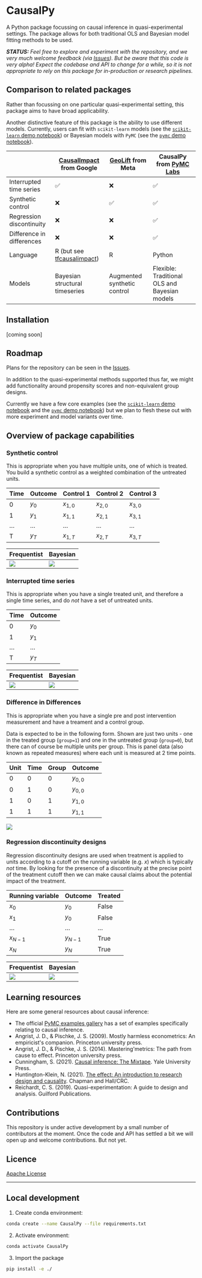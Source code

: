 # CausalPy

A Python package focussing on causal inference in quasi-experimental settings. The package allows for both traditional OLS and Bayesian model fitting methods to be used.

_**STATUS:** Feel free to explore and experiment with the repository, and we very much welcome feedback (via [Issues](https://github.com/pymc-labs/CausalPy/issues)). But be aware that this code is very alpha! Expect the codebase and API to change for a while, so it is not appropriate to rely on this package for in-production or research pipelines._ 

## Comparison to related packages

Rather than focussing on one particular quasi-experimental setting, this package aims to have broad applicability.

Another distinctive feature of this package is the ability to use different models. Currently, users can fit with `scikit-learn` models (see the [`scikit-learn` demo notebook](notebooks/skl_demos.ipynb)) or Bayesian models with `PyMC` (see the [`pymc` demo notebook](notebooks/pymc_demos.ipynb)).

|                           | [CausalImpact](https://google.github.io/CausalImpact/) from Google | [GeoLift](https://github.com/facebookincubator/GeoLift/) from Meta | CausalPy from [PyMC Labs](https://www.pymc-labs.io) |
|---------------------------|--------------------------------|---------|----------------------------------------|
| Interrupted time series   | ✅                              | ❌       | ✅                                      |
| Synthetic control         | ❌                              | ✅       | ✅                                      |
| Regression discontinuity  | ❌                              | ❌       | ✅                                      |
| Difference in differences | ❌                              | ❌       | ✅                                      |
| Language                  | R (but see [tfcausalimpact](https://github.com/WillianFuks/tfcausalimpact))  | R       | Python                                 |
| Models                    | Bayesian structural timeseries | Augmented synthetic control      | Flexible: Traditional OLS and Bayesian models |

## Installation

[coming soon]

## Roadmap

Plans for the repository can be seen in the [Issues](https://github.com/pymc-labs/CausalPy/issues). 

In addition to the quasi-experimental methods supported thus far, we might add functionality around propensity scores and non-equivalent group designs.

Currently we have a few core examples (see the [`scikit-learn` demo notebook](notebooks/skl_demos.ipynb) and the [`pymc` demo notebook](notebooks/pymc_demos.ipynb)) but we plan to flesh these out with more experiment and model variants over time.

## Overview of package capabilities

### Synthetic control
This is appropriate when you have multiple units, one of which is treated. You build a synthetic control as a weighted combination of the untreated units.

| Time | Outcome   | Control 1 | Control 2 | Control 3 |
|------|-----------|-----------|-----------|-----------|
| 0    | $y_0$ | $x_{1,0}$ | $x_{2,0}$ | $x_{3,0}$ |
| 1    | $y_1$ | $x_{1,1}$ | $x_{2,1}$ | $x_{3,1}$ |
|$\ldots$ | $\ldots$  | $\ldots$  | $\ldots$  | $\ldots$  |
| T    | $y_T$ | $x_{1,T}$ | $x_{2,T}$ | $x_{3,T}$ |


| Frequentist | Bayesian |
|--|--|
| ![](img/synthetic_control_skl.png) | ![](img/synthetic_control_pymc.png) | 

### Interrupted time series
This is appropriate when you have a single treated unit, and therefore a single time series, and do _not_ have a set of untreated units.

| Time | Outcome |
|------|-----------|
| 0    | $y_0$ |
| 1    | $y_1$ |
|$\ldots$ | $\ldots$  |
| T    | $y_T$ |

| Frequentist | Bayesian |
|--|--|
| ![](img/interrupted_time_series_skl.png) | ![](img/interrupted_time_series_pymc.png) |

### Difference in Differences

This is appropriate when you have a single pre and post intervention measurement and have a treament and a control group.

Data is expected to be in the following form. Shown are just two units - one in the treated group (`group=1`) and one in the untreated group (`group=0`), but there can of course be multiple units per group. This is panel data (also known as repeated measures) where each unit is measured at 2 time points.

| Unit | Time | Group | Outcome         |
|------|---|-------|-----------|
| 0    | 0 | 0     | $y_{0,0}$ |
| 0    | 1 | 0     | $y_{0,0}$ |
| 1    | 0 | 1     | $y_{1,0}$ |
| 1    | 1 | 1     | $y_{1,1}$ |

![](img/difference_in_differences_skl.png)

### Regression discontinuity designs

Regression discontinuity designs are used when treatment is applied to units according to a cutoff on the running variable (e.g. $x$) which is typically _not_ time. By looking for the presence of a discontinuity at the precise point of the treatment cutoff then we can make causal claims about the potential impact of the treatment.

| Running variable | Outcome | Treated  |
|-----------|-----------|----------|
| $x_0$     | $y_0$     | False    |
| $x_1$     | $y_0$     | False    |
| $\ldots$  | $\ldots$  | $\ldots$ |
| $x_{N-1}$ | $y_{N-1}$ | True     |
| $x_N$     | $y_N$     | True     |


| Frequentist | Bayesian |
|--|--|
| ![](img/regression_discontinuity_skl.png) | ![](img/regression_discontinuity_pymc.png) | 

## Learning resources

Here are some general resources about causal inference:

* The official [PyMC examples gallery](https://www.pymc.io/projects/examples/en/latest/gallery.html) has a set of examples specifically relating to causal inference.
* Angrist, J. D., & Pischke, J. S. (2009). Mostly harmless econometrics: An empiricist's companion. Princeton university press.
* Angrist, J. D., & Pischke, J. S. (2014). Mastering'metrics: The path from cause to effect. Princeton university press.
* Cunningham, S. (2021). [Causal inference: The Mixtape](https://mixtape.scunning.com). Yale University Press.
* Huntington-Klein, N. (2021). [The effect: An introduction to research design and causality](https://theeffectbook.net). Chapman and Hall/CRC.
* Reichardt, C. S. (2019). Quasi-experimentation: A guide to design and analysis. Guilford Publications.

## Contributions

This repository is under active development by a small number of contributors at the moment. Once the code and API has settled a bit we will open up and welcome contributions. But not yet.

## Licence

[Apache License](LICENSE)

--- 

## Local development

1. Create conda environment:

```bash
conda create --name CausalPy --file requirements.txt
```

2. Activate environment:

```bash
conda activate CausalPy
```

3. Import the package

```bash
pip install -e ./
```
